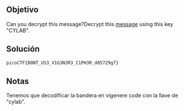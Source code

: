 ## Objetivo
Can you decrypt this message?Decrypt this [message](https://artifacts.picoctf.net/c/159/cipher.txt) using this key "CYLAB".
## Solución
```bash
picoCTF{D0NT_US3_V1G3N3R3_C1PH3R_d85729g7}
```
## Notas
Tenemos que decodificar la bandera en vigenere code con la llave de "cylab".

